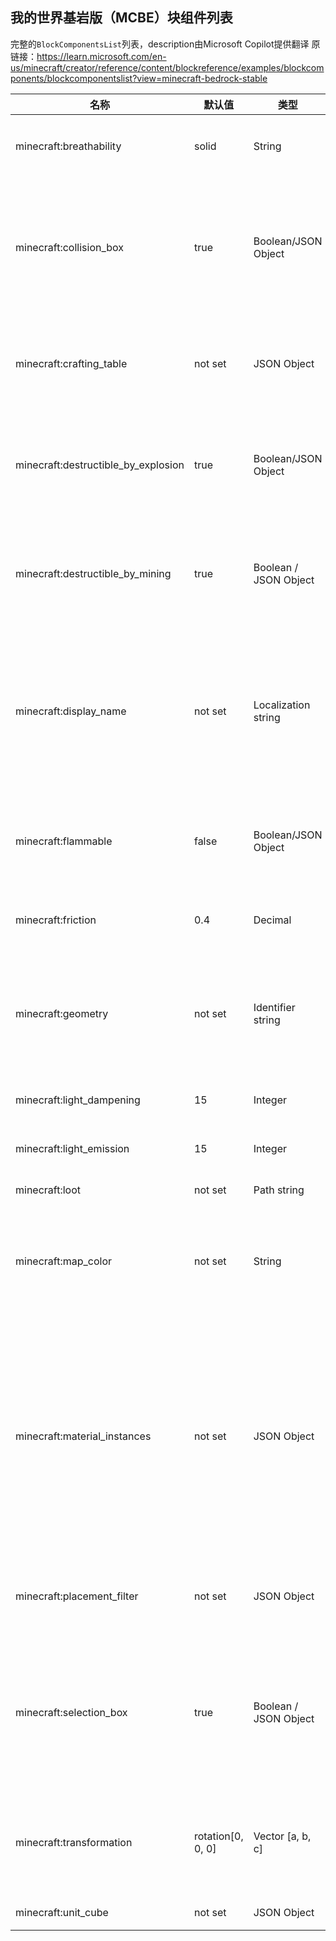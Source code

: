 ## 我的世界基岩版（MCBE）块组件列表
完整的`BlockComponentsList`列表，description由Microsoft Copilot提供翻译
原链接：https://learn.microsoft.com/en-us/minecraft/creator/reference/content/blockreference/examples/blockcomponents/blockcomponentslist?view=minecraft-bedrock-stable

| 名称 | 默认值 | 类型 | 描述 |
| --- | --- | --- | --- |
| minecraft:breathability | solid | String | 决定方块是否可呼吸，即方块是被视为固体还是空气。需要实验性切换：Holiday Creator Features。 |
| minecraft:collision_box | true | Boolean/JSON Object | 定义与实体碰撞的方块区域。如果设置为true，则使用默认值。如果设置为false，则禁用与实体的碰撞。如果省略此组件，则使用默认值。需要实验性切换：Holiday Creator Features（在1.19.50之前的格式版本中）。 |
| minecraft:crafting_table | not set | JSON Object | 使你的方块成为一个自定义的工作台，启用工作台UI并能够制作配方。需要实验性切换：Holiday Creator Features（在1.19.50之前的格式版本中）。 |
| minecraft:destructible_by_explosion | true | Boolean/JSON Object | 描述方块的爆炸破坏性质。如果设置为true，则方块将具有默认的爆炸抗性。如果设置为false，则该方块不会被爆炸破坏。如果省略此组件，则方块将具有默认的爆炸抗性。 |
| minecraft:destructible_by_mining | true | Boolean / JSON Object | 描述方块的采矿破坏性质。如果设置为true，则方块将按默认时间被摧毁。如果设置为false，则该方块不会被采矿破坏。如果省略此组件，则方块将按默认时间被摧毁。 |
| minecraft:display_name | not set | Localization string | 指定当你在库存和快捷栏中悬停在方块上时显示的文本的语言文件键。如果给定的字符串无法解析为loc字符串，则将显示给定的原始字符串。如果省略此组件，则将使用方块的名称作为显示名称。需要实验性切换：Holiday Creator Features（在1.19.60之前的格式版本中）。 |
| minecraft:flammable | false | Boolean/JSON Object | 描述方块的可燃性质。如果设置为true，则使用默认值。如果设置为false，或者如果省略此组件，则方块将不会自然地从邻居那里着火，但仍然可以直接点燃。 |
| minecraft:friction | 0.4 | Decimal | 描述方块的摩擦力，范围为(0.0-0.9)。摩擦力影响实体在方块上移动的速度。值越大，摩擦力越大。 |
| minecraft:geometry | not set | Identifier string | 使用渲染此方块的几何文件的描述标识符。此标识符必须与当前加载的任何资源包中的现有几何标识符匹配。需要实验性切换：Holiday Creator Features（在1.19.40之前的格式版本中）。 |
| minecraft:light_dampening | 15 | Integer | 方块减少通过其传递的光线的量，范围为（0-15）。数值越高，光线减少得越多。 |
| minecraft:light_emission | 15 | Integer | 该方块将发出的光线量，范围为（0-15）。数值越高，发出的光线越多。 |
| minecraft:loot | not set | Path string | 指向行为包中的战利品表的路径。 |
| minecraft:map_color | not set | String | 设置方块在地图上渲染时的颜色。颜色以十六进制值的形式表示，格式为“#RRGGBB”。也可以表示为从0到255的[R, G, B]数组。如果省略此组件，方块将不会在地图上显示。 |
| minecraft:material_instances | not set | JSON Object | 方块的材质实例。将几何文件中的面或material_instance名称映射到实际的材质实例。您可以将材质实例对象分配给以下任何面：“up”, “down”, “north”, “south”, “east”, “west”, 或 “*”。您也可以给实例起一个您选择的名称，如“my_instance”，然后通过执行“north”:“my_instance”将其分配给一个面。需要实验性切换：Holiday Creator Features（在1.19.40之前的格式版本中）。 |
| minecraft:placement_filter | not set | JSON Object | 设置方块可以放置或存活的条件规则。需要实验性切换：Holiday Creator Features（在1.19.60之前的格式版本中）。 |
| minecraft:selection_box | true | Boolean / JSON Object | 定义玩家光标选择的方块区域。如果设置为true，则使用默认值。如果设置为false，玩家的光标将无法选择此方块。如果省略此组件，则使用默认值。需要实验性切换：Holiday Creator Features（在1.19.60之前的格式版本中）。 |
| minecraft:transformation | rotation[0, 0, 0] | Vector [a, b, c] | 方块围绕立方体中心的旋转，以度为单位。旋转顺序为[x, y, z]。角度需要是90的倍数。需要实验性切换：Holiday Creator Features（在1.19.80之前的格式版本中）。 |
| minecraft:unit_cube | not set | JSON Object | 指定使用单位立方体进行细分。 |